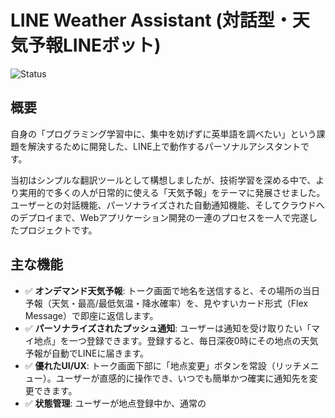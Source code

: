 # LINE Weather Assistant (対話型・天気予報LINEボット)
![Status](https://img.shields.io/badge/status-complete-brightgreen)

## 概要

自身の「プログラミング学習中に、集中を妨げずに英単語を調べたい」という課題を解決するために開発した、LINE上で動作するパーソナルアシスタントです。

当初はシンプルな翻訳ツールとして構想しましたが、技術学習を深める中で、より実用的で多くの人が日常的に使える「天気予報」をテーマに発展させました。ユーザーとの対話機能、パーソナライズされた自動通知機能、そしてクラウドへのデプロイまで、Webアプリケーション開発の一連のプロセスを一人で完遂したプロジェクトです。

## 主な機能

-   ✅ **オンデマンド天気予報**: トーク画面で地名を送信すると、その場所の当日予報（天気・最高/最低気温・降水確率）を、見やすいカード形式（Flex Message）で即座に返信します。
-   ✅ **パーソナライズされたプッシュ通知**: ユーザーは通知を受け取りたい「マイ地点」を一つ登録できます。登録すると、毎日深夜0時にその地点の天気予報が自動でLINEに届きます。
-   ✅ **優れたUI/UX**: トーク画面下部に「地点変更」ボタンを常設（リッチメニュー）。ユーザーが直感的に操作でき、いつでも簡単かつ確実に通知先を変更できます。
-   ✅ **状態管理**: ユーザーが地点登録中か、通常の